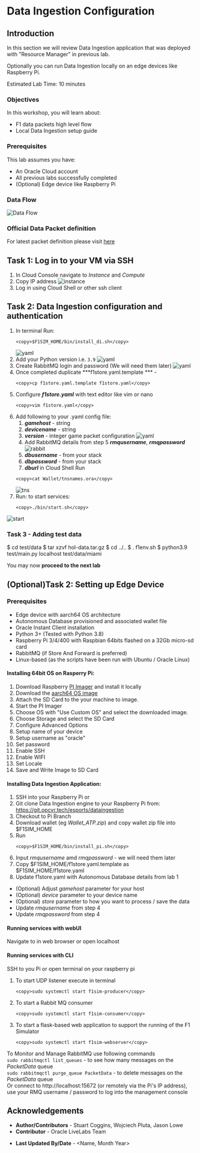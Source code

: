 # Data Ingestion Configuration

## Introduction

In this section we will review Data Ingestion application that was deployed with "Resource Manager" in previous lab. 

Optionally you can run Data Ingestion locally on an edge devices like Raspberry Pi.

Estimated Lab Time: 10 minutes

### Objectives

In this workshop, you will learn about:
* F1 data packets high level flow
* Local Data Ingestion setup guide

### Prerequisites
This lab assumes you have:
* An Oracle Cloud account
* All previous labs successfully completed
* (Optional) Edge device like Raspberry Pi

### Data Flow
![Data Flow](images/flow.png)  

### Official Data Packet definition
For latest packet definition please visit [here](https://racinggames.gg/f1/f1-22-update-117-patch-notes/)

## Task 1: Log in to your VM via SSH

1. In Cloud Console navigate to _Instance_ and _Compute_
2. Copy IP address
   ![instance](images/instance.png) 
3. Log in using Cloud Shell or other ssh client
   
## Task 2: Data Ingestion configuration and authentication
1. In terminal Run:  
      ```
      <copy>$F1SIM_HOME/bin/install_di.sh</copy>
      ```
    ![yaml](images/install.gif) 
2. Add your Python version i.e. `3.9`
   ![yaml](images/python.gif) 
3. Create RabbitMQ login and password (We will need them later)
   ![yaml](images/messaging.gif)
4. Once completed duplicate ***f1store.yaml.template *** - 
      ```
      <copy>cp f1store.yaml.template f1store.yaml</copy>
      ```
5. Configure ***f1store.yaml*** with text editor like vim or nano 
      ```
      <copy>vim f1store.yaml</copy>
      ```
6. Add following to your .yaml config file:
   1.  ***gamehost*** - string
   2.  ***devicename*** - string
   3.  ***version*** - integer game packet configuration
    ![yaml](images/yaml.gif) 
   4.  Add RabbitMQ details from step 5 ***rmqusername***, ***rmqpassword***
    ![rabbit](images/rabbit.gif) 
   5.  ***dbusername*** - from your stack
   6.  ***dbpassword*** - from your stack 
   7.  ***dburl*** in Cloud Shell Run 
      ```
      <copy>cat Wallet/tnsnames.ora</copy>
      ```
    ![tns](images/tns.png) 
7.  Run:  to start services:
      ```
      <copy>./bin/start.sh</copy>
      ```
   ![start](images/start.png) 

### Task 3 - Adding test data
$ cd test/data
$ tar xzvf hol-data.tar.gz
$ cd ../..
$ . f1env.sh
$ python3.9 test/main.py localhost test/data/miami





You may now **proceed to the next lab**

## (Optional)Task 2: Setting up Edge Device

### Prerequisites
- Edge device with aarch64 OS architecture
- Autonomous Database provisioned and associated wallet file
- Oracle Instant Client installation
- Python 3+ (Tested with Python 3.8)
- Raspberry Pi 3/4/400 with Raspbian 64bits flashed on a 32Gb micro-sd card
- RabbitMQ (if Store And Forward is preferred)
- Linux-based (as the scripts have been run with Ubuntu / Oracle Linux)


#### Installing 64bit OS on Rasperry Pi:
   1. Download Raspberry  [PI Imager](https://www.raspberrypi.com/software/) and install it locally 
   1. Download the [aarch64 OS image](https://downloads.raspberrypi.org/raspios_arm64/images/raspios_arm64-2022-09-26/2022-09-22-raspios-bullseye-arm64.img.xz)
   1. Attach the SD Card to the your machine to image.
   1. Start the PI Imager
   1. Choose OS with "Use Custom OS" and select the downloaded image.
   1. Choose Storage and select the SD Card
   1. Configure Advanced Options
   1. Setup name of your device
   1. Setup username as "oracle"
   1. Set password
   1. Enable SSH
   1. Enable WIFI
   1. Set Locale
   1. Save and Write Image to SD Card


#### Installing Data Ingestion Application:
1. SSH into your Raspberry Pi or 
1. Git clone Data Ingestion engine to your Raspberry Pi from: https://git.opcvr.tech/esports/dataingestion
2. Checkout to Pi Branch
3. Download wallet (eg _Wallet_ATP.zip_) and copy wallet zip file into $F1SIM_HOME
4. Run 
      ```
      <copy>$F1SIM_HOME/bin/install_pi.sh</copy>
      ```
5. Input _rmqusername_ amd _rmqpassword_ - we will need them later
6. Copy $F1SIM_HOME/f1store.yaml.template as $F1SIM_HOME/f1store.yaml
7. Update f1store.yaml with Autonomous Database details from lab 1
  - (Optional) Adjust _gamehost_ parameter for your host
  - (Optional) _device_ parameter to your device name
  - (Optional) _store_ parameter to how you want to process / save the data
   - Update _rmqusername_ from step 4
   - Update _rmqpassword_ from step 4

#### Running services with webUI
Navigate to <raspberrypi IP address> in web browser or open localhost

#### Running services with CLI
SSH to you Pi or open terminal on your raspberry pi

1. To start UDP listener execute in terminal  
      ```
      <copy>sudo systemctl start f1sim-producer</copy>
      ```

1. To start a Rabbit MQ consumer  
      ```
      <copy>sudo systemctl start f1sim-consumer</copy>
      ```

1. To start a flask-based web application to support the running of the F1 Simulator  
      ```
      <copy>sudo systemctl start f1sim-webserver</copy>
      ```

To Monitor and Manage RabbitMQ use following commands  
   `sudo rabbitmqctl list_queues` - to see how many messages on the _PacketData_ queue  
   `sudo rabbitmqctl purge_queue PacketData` - to delete messages on the _PacketData_ queue  
Or connect to http://localhost:15672 (or remotely via the Pi's IP address), use your RMQ username / password to log into the management console


## Acknowledgements
 - **Author/Contributors** -  Stuart Coggins, Wojciech Pluta, Jason Lowe
 - **Contributor** - Oracle LiveLabs Team
* **Last Updated By/Date** - <Name, Month Year>